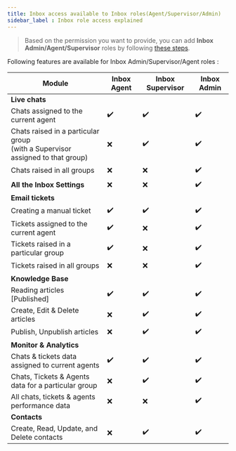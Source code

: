 ```yaml
---
title: Inbox access available to Inbox roles(Agent/Supervisor/Admin)
sidebar_label : Inbox role access explained
---
```


 
> Based on the permission you want to provide, you can add **Inbox Admin/Agent/Supervisor** roles by following [these steps](https://docs.yellow.ai/docs/platform_concepts/inbox/inbox_setup/supportagents).

Following features are available for Inbox Admin/Supervisor/Agent roles :



| Module | Inbox Agent |  Inbox Supervisor   | Inbox Admin | 
| -------- | -------- | --- | -------- | 
| **Live chats**     ||||
|Chats assigned to the current agent|:heavy_check_mark:|  :heavy_check_mark: |  :heavy_check_mark:    |
|Chats raised in a particular group <br/>(with a Supervisor assigned to that group)|:x:| :heavy_check_mark: | :heavy_check_mark:|
|Chats raised in all groups|:x:|:x:| :heavy_check_mark:|  |
|**All the Inbox Settings**|:x:|:x:|:heavy_check_mark:||
|**Email tickets**||
|Creating a manual ticket|:heavy_check_mark:|:heavy_check_mark:|:heavy_check_mark: |
|Tickets assigned to the current agent|:heavy_check_mark:|:x:|:heavy_check_mark: |
|Tickets raised in a particular group|:heavy_check_mark:|:x:|:heavy_check_mark:|
|Tickets raised in all groups|:x:|:x:|:heavy_check_mark:|
|**Knowledge Base**||||
|Reading articles [Published]|:heavy_check_mark:|  :heavy_check_mark: |  :heavy_check_mark:    |
|Create, Edit & Delete articles|:x:|:heavy_check_mark: |:heavy_check_mark: |
|Publish, Unpublish articles|:x:|:heavy_check_mark:|:heavy_check_mark:||
|**Monitor & Analytics**||||
|Chats & tickets data assigned to current agents|:heavy_check_mark:|:heavy_check_mark:|:heavy_check_mark:|
|Chats, Tickets & Agents data for a particular group|:x:|:heavy_check_mark:|:heavy_check_mark:||
|All chats, tickets & agents performance data|:x:|:x:|:heavy_check_mark:|
|**Contacts**||||
|Create, Read, Update, and Delete contacts|:x:|:heavy_check_mark:|:heavy_check_mark:| 

